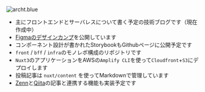 ![archt.blue](https://i.gyazo.com/8160d493a83be0c0369c83068ccda3ab.png "archt.blue")

- 主にフロントエンドとサーバレスについて書く予定の技術ブログです（現在作成中）
- [Figmaのデザインカンプ](https://www.figma.com/file/5pw5pG3l4d0YJoroP55Ras/blueblog)を公開しています
- コンポーネント設計が書かれたStorybookもGithubページに公開予定です
- `front` / `bff` / `infra`のモノレポ構成のリポジトリです
- `Nuxt3`のアプリケーションをAWSの`Amplify CLI`を使って`Cloudfront`+`S3`にデプロイします
- 投稿記事は `nuxt/content` を使ってMarkdownで管理しています
- [Zenn](https://zenn.dev/waicode)と[Qiita](https://qiita.com/waicode)の記事と連携する機能も実装予定です

<br />
